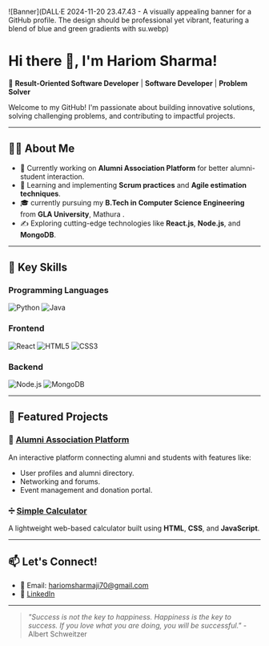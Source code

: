 ![Banner](DALL·E 2024-11-20 23.47.43 - A visually appealing banner for a GitHub profile. The design should be professional yet vibrant, featuring a blend of blue and green gradients with su.webp)

# Hi there 👋, I'm Hariom Sharma!

🌟 **Result-Oriented Software Developer** | **Software Developer** | **Problem Solver**

Welcome to my GitHub! I'm passionate about building innovative solutions, solving challenging problems, and contributing to impactful projects.

---

## 👨‍💻 About Me
- 🔭 Currently working on **Alumni Association Platform** for better alumni-student interaction.
- 🌱 Learning and implementing **Scrum practices** and **Agile estimation techniques**.
- 🎓 currently pursuing my **B.Tech in Computer Science Engineering** from **GLA University**, Mathura .
- ✍️ Exploring cutting-edge technologies like **React.js**, **Node.js**, and **MongoDB**.

---

## 🚀 Key Skills
### Programming Languages
![Python](https://img.shields.io/badge/Python-3776AB?style=for-the-badge&logo=python&logoColor=white)
![Java](https://img.shields.io/badge/Java-007396?style=for-the-badge&logo=java&logoColor=white)


### Frontend
![React](https://img.shields.io/badge/React-61DAFB?style=for-the-badge&logo=react&logoColor=white)
![HTML5](https://img.shields.io/badge/HTML5-E34F26?style=for-the-badge&logo=html5&logoColor=white)
![CSS3](https://img.shields.io/badge/CSS3-1572B6?style=for-the-badge&logo=css3&logoColor=white)

### Backend
![Node.js](https://img.shields.io/badge/Node.js-339933?style=for-the-badge&logo=nodedotjs&logoColor=white)
![MongoDB](https://img.shields.io/badge/MongoDB-4EA94B?style=for-the-badge&logo=mongodb&logoColor=white)

---

## 💼 Featured Projects
### 🎯 [Alumni Association Platform](#)
An interactive platform connecting alumni and students with features like:
- User profiles and alumni directory.
- Networking and forums.
- Event management and donation portal.

### ➗ [Simple Calculator](#)
A lightweight web-based calculator built using **HTML**, **CSS**, and **JavaScript**.

---

## 📫 Let's Connect!
- 📧 Email: hariomsharmaji70@gmail.com
- 💼 [LinkedIn]([https://linkedin.com/in/hariomsharma](https://www.linkedin.com/in/hariom-sharma-7a3681250/))


---

> *"Success is not the key to happiness. Happiness is the key to success. If you love what you are doing, you will be successful."* - Albert Schweitzer
